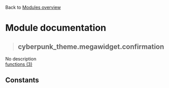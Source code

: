 Back to [Modules overview](https://github.com/pyrustic/cyberpunk-theme/blob/master/docs/modules/README.md)
  
# Module documentation
>## cyberpunk\_theme.megawidget.confirmation
No description
<br>
[functions (3)](https://github.com/pyrustic/cyberpunk-theme/blob/master/docs/modules/content/cyberpunk_theme.megawidget.confirmation/functions.md)


## Constants
```python

```

